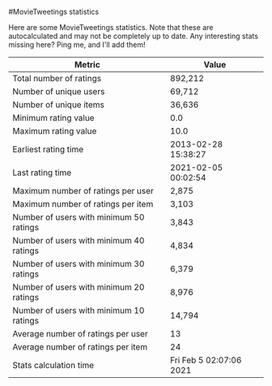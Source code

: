 #MovieTweetings statistics

Here are some MovieTweetings statistics. Note that these are autocalculated and may not be completely up to date. Any interesting stats missing here? Ping me, and I'll add them!

Metric | Value
--- | ---
Total number of ratings                 | 892,212
Number of unique users                  | 69,712
Number of unique items                  | 36,636
Minimum rating value                    | 0.0
Maximum rating value                    | 10.0
Earliest rating time                    | 2013-02-28 15:38:27
Last rating time                        | 2021-02-05 00:02:54
Maximum number of ratings per user      | 2,875
Maximum number of ratings per item      | 3,103
Number of users with minimum 50 ratings | 3,843
Number of users with minimum 40 ratings | 4,834
Number of users with minimum 30 ratings | 6,379
Number of users with minimum 20 ratings | 8,976
Number of users with minimum 10 ratings | 14,794
Average number of ratings per user      | 13
Average number of ratings per item      | 24
Stats calculation time                  | Fri Feb  5 02:07:06 2021

